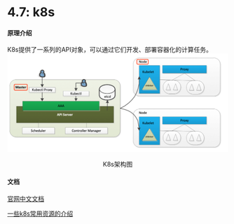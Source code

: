 # 4.7: k8s

#### 原理介绍

K8s提供了一系列的API对象，可以通过它们开发、部署容器化的计算任务。
![图片](../images/k8s.jpg)

<center>K8s架构图</center>



#### 文档

[官网中文文档](https://www.kubernetes.org.cn/k8s)

[一些k8s常用资源的介绍](https://www.yuque.com/wangsong1299/tqarhh/zoq456)

